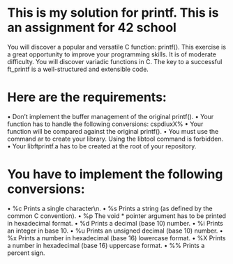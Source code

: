 # This is my solution for printf. This is an assignment for 42 school

 You will discover a popular and versatile C function: printf(). This exercise is a great opportunity to improve your programming skills. It is of moderate difficulty.
 You will discover variadic functions in C.
 The key to a successful ft_printf is a well-structured and extensible code.


# Here are the requirements:
• Don’t implement the buffer management of the original printf().
• Your function has to handle the following conversions: cspdiuxX%
• Your function will be compared against the original printf().
• You must use the command ar to create your library.
Using the libtool command is forbidden.
• Your libftprintf.a has to be created at the root of your repository.

# You have to implement the following conversions:
• %c Prints a single character\n.
• %s Prints a string (as defined by the common C convention).
• %p The void * pointer argument has to be printed in hexadecimal format. • %d Prints a decimal (base 10) number.
• %i Prints an integer in base 10.
• %u Prints an unsigned decimal (base 10) number.
• %x Prints a number in hexadecimal (base 16) lowercase format.
• %X Prints a number in hexadecimal (base 16) uppercase format.
• %% Prints a percent sign.
